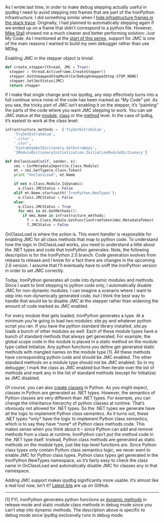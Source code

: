 As I wrote last time, in order to make debug stepping actually useful in
ipydbg I need to avoid stepping into frames that are part of the
IronPython infrastructure. I did something similar when I [hide
infrastructure frames in the stack
trace](http://devhawk.net/2009/03/09/Writing+An+IronPython+Debugger+Dynamic+Stack+Trace.aspx).
Originally, I had planned to automatically stepping again if we ended up
on a frame that didn’t correspond to a python file. However, [Mike
Stall](http://blogs.msdn.com/jmstall/default.aspx) showed me a much
cleaner and better performing solution: Just My Code. As I mentioned at
the [start of this
series](http://devhawk.net/2009/02/27/Writing+An+IronPython+Debugger+Introduction.aspx),
support for JMC is one of the main reasons I wanted to build my own
debugger rather than use MDbg.

Enabling JMC in the stepper object is trivial:

``` python
def create_stepper(thread, JMC = True):
  stepper = thread.ActiveFrame.CreateStepper()
  stepper.SetUnmappedStopMask(CorDebugUnmappedStop.STOP_NONE)
  stepper.SetJmcStatus(JMC)  
  return stepper
```

If I make that single change and run ipydbg, any step effectively turns
into a full continue since none of the code has been marked as “My Code”
yet. As you see, the tricky part of JMC isn’t enabling it on the
stepper, it’s “painting” the parts of the code where you want JMC
stepping to work. You can set JMC status at the
[module](http://msdn.microsoft.com/en-us/library/ms231586.aspx),
[class](http://msdn.microsoft.com/en-us/library/ms230160.aspx) or the
[method](http://msdn.microsoft.com/en-us/library/ms230220.aspx) level.
In the case of ipdbg, it’s easiest to work at the class level:

``` python
infrastructure_methods =  ['TryGetExtraValue',
    'TrySetExtraValue',
    '.cctor',
    '.ctor',
    'CustomSymbolDictionary.GetExtraKeys',
    'IModuleDictionaryInitialization.InitializeModuleDictionary']

def OnClassLoad(self, sender, e):
    cmi = CorMetadataImport(e.Class.Module)
    mt = cmi.GetType(e.Class.Token)
    print "OnClassLoad", mt.Name

    if not e.Class.Module.IsDynamic:
      e.Class.JMCStatus = False
    elif mt.Name.startswith('IronPython.NewTypes'):
      e.Class.JMCStatus = False
    else:
      e.Class.JMCStatus = True
      for mmi in mt.GetMethods():
        if mmi.Name in infrastructure_methods:
          f = e.Class.Module.GetFunctionFromToken(mmi.MetadataToken)
          f.JMCStatus = False
```

OnClassLoad is where the action is. This event handler is responsible
for enabling JMC for all class methods that map to python code. To
understand how the logic in OnClassLoad works, you need to understand a
little about the .NET types and code that IronPython generates. Note,
the following description is for the IronPython 2.0 branch. Code
generation evolves from release to release and I know for a fact there
are changes in the upcoming 2.6 version. I assume that I’ll eventually
have to sniff the IronPython version in order to set JMC correctly.

Today, IronPython generates all code into dynamic modules and methods.
Since I want to limit stepping to python code only, I automatically
disable JMC for non-dynamic modules. I can imagine a scenario where I
want to step into non-dynamically generated code, but I think the best
way to handle that would be to disable JMC at the stepper rather than
widening the amount of code marked as JMC enabled.

For every module that gets loaded, IronPython generates a type. At a
minimum you’re going to load two modules: site.py and whatever python
script you ran. If you have the python standard library installed,
site.py loads a bunch of other modules as well. Each of these module
types have a bunch of standard methods that always get generated. For
example, the global scope code in the module is placed in a static
method on the module type called Initialize. Any python functions you
define get generated static methods with mangled names on the module
type [1]. All these methods have corresponding python code and should be
JMC enabled. The other standard methods on a module type should not be
JMC enabled. So in my debugger, I mark the class as JMC enabled but then
iterate over the list of methods and mark any in the list of standard
methods (except for Initialize) as JMC disabled.

Of course, you can also [create
classes](http://docs.python.org/reference/compound_stmts.html#class-definitions)
in Python. As you might expect, classes in Python are generated as .NET
types. However, the semantics of Python classes are very different than
.NET types. For example, you can change the inheritance hierarchy of
python classes at runtime. That’s obviously not allowed for .NET types.
So the .NET types we generate have all the logic to implement Python
class semantics. As it turns out, these .NET types \*only\* have the
logic to implement Python class semantics, which is to say they
have \*none\* of Python class methods code. This makes sense when you
think about it – since Python can add and remove methods from a class at
runtime, IronPython can’t put the method code in the .NET type itself.
Instead, Python class methods are generated as static methods on the
module type, just like top-level functions are. Since Python class types
only contain Python class semantics logic, we never want to enable JMC
for Python class types. Python class types get generated in the
IronPython.NewTypes namespace, so it’s fairly easy to check the class
name in OnClassLoad and automatically disable JMC for classes any in
that namespace.

Adding JMC support makes ipydbg significantly more usable. It’s almost
like a real tool now, isn’t it? [Latest
bits](http://github.com/devhawk/ipydbg/tree/39eb5ea81b8a493d9605d4cce4b3ef75fec4f327)
are up on GitHub.

------------------------------------------------------------------------

[1] FYI, IronPython generates python functions as [dynamic
methods](http://msdn.microsoft.com/en-us/library/system.reflection.emit.dynamicmethod.aspx)
in release mode and static module class methods in debug mode since you
can’t step into dynamic methods. The description above is specific to
debug mode since ipydbg exclusively runs in debug mode.
